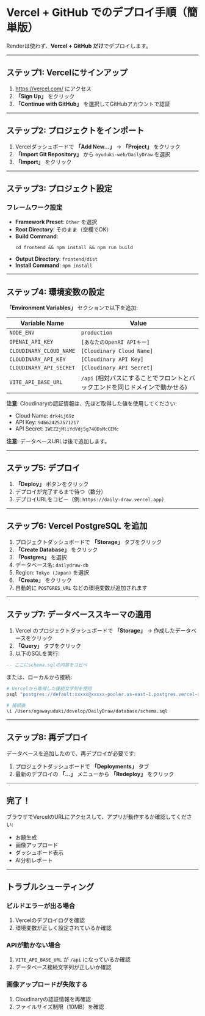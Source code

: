 # Vercel + GitHub でのデプロイ手順（簡単版）

Renderは使わず、**Vercel + GitHub だけ**でデプロイします。

---

## ステップ1: Vercelにサインアップ

1. https://vercel.com/ にアクセス
2. **「Sign Up」** をクリック
3. **「Continue with GitHub」** を選択してGitHubアカウントで認証

---

## ステップ2: プロジェクトをインポート

1. Vercelダッシュボードで **「Add New...」** → **「Project」** をクリック
2. **「Import Git Repository」** から `oyuduki-web/DailyDraw` を選択
3. **「Import」** をクリック

---

## ステップ3: プロジェクト設定

### フレームワーク設定
- **Framework Preset**: `Other` を選択
- **Root Directory**: そのまま（空欄でOK）
- **Build Command**:
  ```
  cd frontend && npm install && npm run build
  ```
- **Output Directory**: `frontend/dist`
- **Install Command**: `npm install`

---

## ステップ4: 環境変数の設定

**「Environment Variables」** セクションで以下を追加:

| Variable Name | Value |
|---------------|-------|
| `NODE_ENV` | `production` |
| `OPENAI_API_KEY` | `[あなたのOpenAI APIキー]` |
| `CLOUDINARY_CLOUD_NAME` | `[Cloudinary Cloud Name]` |
| `CLOUDINARY_API_KEY` | `[Cloudinary API Key]` |
| `CLOUDINARY_API_SECRET` | `[Cloudinary API Secret]` |
| `VITE_API_BASE_URL` | `/api` (相対パスにすることでフロントとバックエンドを同じドメインで動かせる) |

**注意**: Cloudinaryの認証情報は、先ほど取得した値を使用してください:
- Cloud Name: `drk4ij69z`
- API Key: `946624257571217`
- API Secret: `IWEZ2jMliYdVdj5g74ODsMcCEMc`

**注意**: データベースURLは後で追加します。

---

## ステップ5: デプロイ

1. **「Deploy」** ボタンをクリック
2. デプロイが完了するまで待つ（数分）
3. デプロイURLをコピー（例: `https://daily-draw.vercel.app`）

---

## ステップ6: Vercel PostgreSQL を追加

1. プロジェクトダッシュボードで **「Storage」** タブをクリック
2. **「Create Database」** をクリック
3. **「Postgres」** を選択
4. データベース名: `dailydraw-db`
5. Region: `Tokyo (Japan)` を選択
6. **「Create」** をクリック
7. 自動的に `POSTGRES_URL` などの環境変数が追加されます

---

## ステップ7: データベーススキーマの適用

1. Vercel のプロジェクトダッシュボードで **「Storage」** → 作成したデータベースをクリック
2. **「Query」** タブをクリック
3. 以下のSQLを実行:

```sql
-- ここにschema.sqlの内容をコピペ
```

または、ローカルから接続:
```bash
# Vercelから取得した接続文字列を使用
psql "postgres://default:xxxxx@xxxxx-pooler.us-east-1.postgres.vercel-storage.com:5432/verceldb?sslmode=require"

# 接続後
\i /Users/ogawayuduki/develop/DailyDraw/database/schema.sql
```

---

## ステップ8: 再デプロイ

データベースを追加したので、再デプロイが必要です:

1. プロジェクトダッシュボードで **「Deployments」** タブ
2. 最新のデプロイの **「...」** メニューから **「Redeploy」** をクリック

---

## 完了！

ブラウザでVercelのURLにアクセスして、アプリが動作するか確認してください:
- お題生成
- 画像アップロード
- ダッシュボード表示
- AI分析レポート

---

## トラブルシューティング

### ビルドエラーが出る場合
1. Vercelのデプロイログを確認
2. 環境変数が正しく設定されているか確認

### APIが動かない場合
1. `VITE_API_BASE_URL` が `/api` になっているか確認
2. データベース接続文字列が正しいか確認

### 画像アップロードが失敗する
1. Cloudinaryの認証情報を再確認
2. ファイルサイズ制限（10MB）を確認
